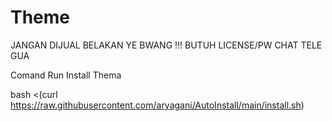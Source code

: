 # Theme
JANGAN DIJUAL BELAKAN YE BWANG !!!
BUTUH LICENSE/PW CHAT TELE GUA

Comand Run Install Thema

bash <(curl https://raw.githubusercontent.com/aryagani/AutoInstall/main/install.sh)
